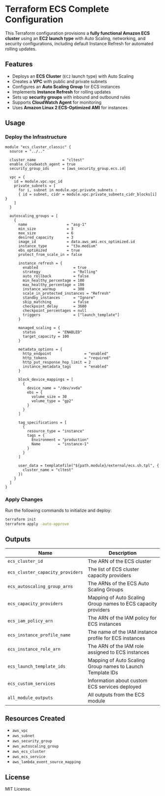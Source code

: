 # Terraform ECS Complete Configuration

This Terraform configuration provisions a **fully functional Amazon ECS cluster** using an **EC2 launch type** with Auto Scaling, networking, and security configurations, including default Instance Refresh for automated rolling updates.

## Features

- Deploys an **ECS Cluster** (`EC2` launch type) with Auto Scaling
- Creates a **VPC** with public and private subnets
- Configures an **Auto Scaling Group** for ECS instances
- Implements **Instance Refresh** for rolling updates
- Sets up **security groups** with inbound and outbound rules
- Supports **CloudWatch Agent** for monitoring
- Uses **Amazon Linux 2 ECS-Optimized AMI** for instances

## Usage

### Deploy the Infrastructure

```hcl
module "ecs_cluster_classic" {
  source = "../.."

  cluster_name            = "cltest"
  enable_cloudwatch_agent = true
  security_group_ids      = [aws_security_group.ecs.id]

  vpc = {
    id = module.vpc.vpc_id
    private_subnets = [
      for i, subnet in module.vpc.private_subnets :
      { id = subnet, cidr = module.vpc.private_subnets_cidr_blocks[i] }
    ]
  }

  autoscaling_groups = [
    {
      name                  = "asg-1"
      min_size              = 3
      max_size              = 6
      desired_capacity      = 3
      image_id              = data.aws_ami.ecs_optimized.id
      instance_type         = "t3a.medium"
      ebs_optimized         = true
      protect_from_scale_in = false

      instance_refresh = {
        enabled                = true
        strategy               = "Rolling"
        auto_rollback          = false
        min_healthy_percentage = 100
        max_healthy_percentage = 100
        instance_warmup        = 300
        scale_in_protected_instances = "Refresh"
        standby_instances      = "Ignore"
        skip_matching          = false
        checkpoint_delay       = 3600
        checkpoint_percentages = null
        triggers               = ["launch_template"]
      }

      managed_scaling = {
        status          = "ENABLED"
        target_capacity = 100
      }

      metadata_options = {
        http_endpoint               = "enabled"
        http_tokens                 = "required"
        http_put_response_hop_limit = 2
        instance_metadata_tags      = "enabled"
      }

      block_device_mappings = [
        {
          device_name = "/dev/xvda"
          ebs = {
            volume_size = 30
            volume_type = "gp2"
          }
        }
      ]

      tag_specifications = [
        {
          resource_type = "instance"
          tags = {
            Environment = "production"
            Name        = "instance-1"
          }
        }
      ]

      user_data = templatefile("${path.module}/external/ecs.sh.tpl", {
        cluster_name = "cltest"
      })
    }
  ]
}
```

### Apply Changes

Run the following commands to initialize and deploy:

```sh
terraform init
terraform apply -auto-approve
```

## Outputs

| Name | Description |
|------|-------------|
| `ecs_cluster_id` | The ARN of the ECS cluster |
| `ecs_cluster_capacity_providers` | The list of ECS cluster capacity providers |
| `ecs_autoscaling_group_arns` | The ARNs of the ECS Auto Scaling Groups |
| `ecs_capacity_providers` | Mapping of Auto Scaling Group names to ECS capacity providers |
| `ecs_iam_policy_arn` | The ARN of the IAM policy for ECS instances |
| `ecs_instance_profile_name` | The name of the IAM instance profile for ECS instances |
| `ecs_instance_role_arn` | The ARN of the IAM role assigned to ECS instances |
| `ecs_launch_template_ids` | Mapping of Auto Scaling Group names to Launch Template IDs |
| `ecs_custom_services` | Information about custom ECS services deployed |
| `all_module_outputs` | All outputs from the ECS module |

## Resources Created

- `aws_vpc`
- `aws_subnet`
- `aws_security_group`
- `aws_autoscaling_group`
- `aws_ecs_cluster`
- `aws_ecs_service`
- `aws_lambda_event_source_mapping`

## License

MIT License.
